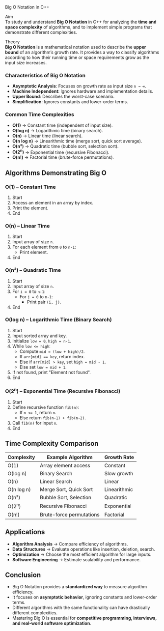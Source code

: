 Big O Notation in C++

Aim  
To study and understand **Big O Notation** in C++ for analyzing the **time and space complexity** of algorithms, and to implement simple programs that demonstrate different complexities.

Theory  
**Big O Notation** is a mathematical notation used to describe the **upper bound** of an algorithm’s growth rate. It provides a way to classify algorithms according to how their running time or space requirements grow as the input size increases.

### Characteristics of Big O Notation  
- **Asymptotic Analysis**: Focuses on growth rate as input size `n → ∞`.  
- **Machine Independent**: Ignores hardware and implementation details.  
- **Upper Bound**: Describes the worst-case scenario.  
- **Simplification**: Ignores constants and lower-order terms.  

### Common Time Complexities  
- **O(1)** → Constant time (independent of input size).  
- **O(log n)** → Logarithmic time (binary search).  
- **O(n)** → Linear time (linear search).  
- **O(n log n)** → Linearithmic time (merge sort, quick sort average).  
- **O(n²)** → Quadratic time (bubble sort, selection sort).  
- **O(2<sup>n</sup>)** → Exponential time (recursive Fibonacci).  
- **O(n!)** → Factorial time (brute-force permutations).  

## Algorithms Demonstrating Big O  

### O(1) – Constant Time  
1. Start  
2. Access an element in an array by index.  
3. Print the element.  
4. End  


### O(n) – Linear Time  
1. Start  
2. Input array of size `n`.  
3. For each element from `0` to `n-1`:  
   - Print element.  
4. End  


### O(n²) – Quadratic Time  
1. Start  
2. Input array of size `n`.  
3. For `i = 0` to `n-1`:  
   - For `j = 0` to `n-1`:  
     - Print pair `(i, j)`.  
4. End  

### O(log n) – Logarithmic Time (Binary Search)  
1. Start  
2. Input sorted array and key.  
3. Initialize `low = 0`, `high = n-1`.  
4. While `low <= high`:  
   - Compute `mid = (low + high)/2`.  
   - If `arr[mid] == key`, return index.  
   - Else if `arr[mid] > key`, set `high = mid - 1`.  
   - Else set `low = mid + 1`.  
5. If not found, print "Element not found".  
6. End  


### O(2<sup>n</sup>) – Exponential Time (Recursive Fibonacci)  
1. Start  
2. Define recursive function `fib(n)`:  
   - If `n <= 1`, return `n`.  
   - Else return `fib(n-1) + fib(n-2)`.  
3. Call `fib(n)` for input `n`.  
4. End  


## Time Complexity Comparison  

| Complexity | Example Algorithm        | Growth Rate |
|------------|--------------------------|-------------|
| O(1)       | Array element access     | Constant    |
| O(log n)   | Binary Search            | Slow growth |
| O(n)       | Linear Search            | Linear      |
| O(n log n) | Merge Sort, Quick Sort   | Linearithmic|
| O(n²)      | Bubble Sort, Selection   | Quadratic   |
| O(2<sup>n</sup>)     | Recursive Fibonacci      | Exponential |
| O(n!)      | Brute-force permutations | Factorial   |


## Applications  

- **Algorithm Analysis** → Compare efficiency of algorithms.  
- **Data Structures** → Evaluate operations like insertion, deletion, search.  
- **Optimization** → Choose the most efficient algorithm for large inputs.  
- **Software Engineering** → Estimate scalability and performance.  

## Conclusion  

- Big O Notation provides a **standardized way** to measure algorithm efficiency.  
- It focuses on **asymptotic behavior**, ignoring constants and lower-order terms.  
- Different algorithms with the same functionality can have drastically different complexities.  
- Mastering Big O is essential for **competitive programming, interviews, and real-world software optimization**.
